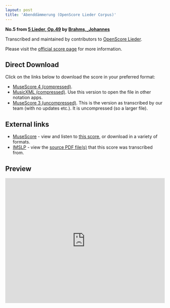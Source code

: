 ```yaml
---
layout: post
title: 'Abenddämmerung (OpenScore Lieder Corpus)'
---
```


__No.5 from [5 Lieder, Op.49](https://fourscoreandmore.org/OpenScore/Brahms%2C_Johannes/5_Lieder%2C_Op.49/) by [Brahms,_Johannes](https://fourscoreandmore.org/OpenScore/Brahms%2C_Johannes)__

Transcribed and maintained by contributors to [OpenScore Lieder].

Please visit the [official score page] for more information.

[official score page]: https://musescore.com/openscore-lieder-corpus/scores/4978492
[OpenScore Lieder]: https://musescore.com/openscore-lieder-corpus

## Direct Download

Click on the links below to download the score in your preferred format:
- [MuseScore 4 (compressed)](https://fourscoreandmore.org/OpenScore/Brahms%2C_Johannes/5_Lieder%2C_Op.49/5_Abendd%C3%A4mmerung.mscz).
- [MusicXML (compressed)](https://fourscoreandmore.org/OpenScore/Brahms%2C_Johannes/5_Lieder%2C_Op.49/5_Abendd%C3%A4mmerung.mxl). Use this version to open the file in other notation apps.
- [MuseScore 3 (uncompressed)](https://raw.githubusercontent.com/OpenScore/Lieder/refs/heads/main/scores/Brahms%2C_Johannes/5_Lieder%2C_Op.49/5_Abendd%C3%A4mmerung/lc4978492.mscx). This is the version as transcribed by our team (with no updates etc.). It is uncompressed (so a larger file).

## External links

- [MuseScore] - view and listen to [this score][MuseScore], or download in a variety of formats.
- [IMSLP] - view the [source PDF file(s)][IMSLP] that this score was transcribed from.

[MuseScore]: https://musescore.com/score/4978492
[IMSLP]: https://imslp.org/wiki/Special:ReverseLookup/81909

## Preview

<iframe width="100%" height="394" src="https://musescore.com/openscore-lieder-corpus/scores/4978492/embed" frameborder="0" allowfullscreen allow="autoplay; fullscreen"></iframe>
